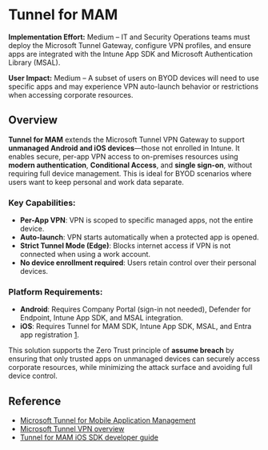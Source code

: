 # Tunnel for MAM

**Implementation Effort:** Medium – IT and Security Operations teams must deploy the Microsoft Tunnel Gateway, configure VPN profiles, and ensure apps are integrated with the Intune App SDK and Microsoft Authentication Library (MSAL).

**User Impact:** Medium – A subset of users on BYOD devices will need to use specific apps and may experience VPN auto-launch behavior or restrictions when accessing corporate resources.

## Overview

**Tunnel for MAM** extends the Microsoft Tunnel VPN Gateway to support **unmanaged Android and iOS devices**—those not enrolled in Intune. It enables secure, per-app VPN access to on-premises resources using **modern authentication**, **Conditional Access**, and **single sign-on**, without requiring full device management. This is ideal for BYOD scenarios where users want to keep personal and work data separate.

### Key Capabilities:
- **Per-App VPN**: VPN is scoped to specific managed apps, not the entire device.
- **Auto-launch**: VPN starts automatically when a protected app is opened.
- **Strict Tunnel Mode (Edge)**: Blocks internet access if VPN is not connected when using a work account.
- **No device enrollment required**: Users retain control over their personal devices.

### Platform Requirements:
- **Android**: Requires Company Portal (sign-in not needed), Defender for Endpoint, Intune App SDK, and MSAL integration.
- **iOS**: Requires Tunnel for MAM SDK, Intune App SDK, MSAL, and Entra app registration [1](https://learn.microsoft.com/en-us/intune/intune-service/protect/microsoft-tunnel-mam).

This solution supports the Zero Trust principle of **assume breach** by ensuring that only trusted apps on unmanaged devices can securely access corporate resources, while minimizing the attack surface and avoiding full device control.

## Reference

- [Microsoft Tunnel for Mobile Application Management](https://learn.microsoft.com/en-us/intune/intune-service/protect/microsoft-tunnel-mam)  
- [Microsoft Tunnel VPN overview](https://learn.microsoft.com/en-us/intune/intune-service/protect/microsoft-tunnel-overview)  
- [Tunnel for MAM iOS SDK developer guide](https://learn.microsoft.com/en-us/intune/intune-service/developer/tunnel-mam-ios-sdk)
